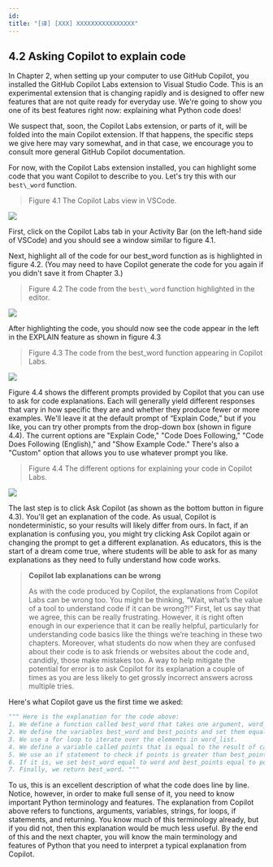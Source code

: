 ```yaml
---
id: 
title: "[译] [XXX] XXXXXXXXXXXXXXXX"
---
```



## 4.2 Asking Copilot to explain code

In Chapter 2, when setting up your computer to use GitHub Copilot, you installed the GitHub Copilot Labs extension to Visual Studio Code. This is an experimental extension that is changing rapidly and is designed to offer new features that are not quite ready for everyday use. We're going to show you one of its best features right now: explaining what Python code does!

We suspect that, soon, the Copilot Labs extension, or parts of it, will be folded into the main Copilot extension. If that happens, the specific steps we give here may vary somewhat, and in that case, we encourage you to consult more general GitHub Copilot documentation.

For now, with the Copilot Labs extension installed, you can highlight some code that you want Copilot to describe to you. Let's try this with our `best\_word` function.

  

> Figure 4.1 The Copilot Labs view in VSCode.

  

![](chapter-4.files/chapter-48075.png) 

  

First, click on the Copilot Labs tab in your Activity Bar (on the left-hand side of VSCode) and you should see a window similar to figure 4.1.

 

Next, highlight all of the code for our best\_word function as is highlighted in figure 4.2. (You may need to have Copilot generate the code for you again if you didn't save it from Chapter 3.)

> Figure 4.2 The code from the `best\_word` function highlighted in the editor.

![](chapter-4.files/chapter-48299.png)

After highlighting the code, you should now see the code appear in the left in the EXPLAIN feature as shown in figure 4.3

> Figure 4.3 The code from the best\_word function appearing in Copilot Labs.

  

![](chapter-4.files/chapter-48572.png) 

  

Figure 4.4 shows the different prompts provided by Copilot that you can use to ask for code explanations. Each will generally yield different responses that vary in how specific they are and whether they produce fewer or more examples. We'll leave it at the default prompt of “Explain Code,” but if you like, you can try other prompts from the drop-down box (shown in figure 4.4). The current options are "Explain Code," "Code Does Following," "Code Does Following (English)," and "Show Example Code." There's also a "Custom" option that allows you to use whatever prompt you like.

> Figure 4.4 The different options for explaining your code in Copilot Labs.

  

![](chapter-4.files/chapter-48774.png) 

The last step is to click Ask Copilot (as shown as the bottom button in figure 4.3). You'll get an explanation of the code. As usual, Copilot is nondeterministic, so your results will likely differ from ours. In fact, if an explanation is confusing you, you might try clicking Ask Copilot again or changing the prompt to get a different explanation. As educators, this is the start of a dream come true, where students will be able to ask for as many explanations as they need to fully understand how code works.

> **Copilot lab explanations can be wrong**
> 
> As with the code produced by Copilot, the explanations from Copilot Labs can be wrong too. You might be thinking, “Wait, what’s the value of a tool to understand code if it can be wrong?!” First, let us say that we agree, this can be really frustrating. However, it is right often enough in our experience that it can be really helpful, particularly for understanding code basics like the things we’re teaching in these two chapters. Moreover, what students do now when they are confused about their code is to ask friends or websites about the code and, candidly, those make mistakes too. A way to help mitigate the potential for error is to ask Copilot for its explanation a couple of times as you are less likely to get grossly incorrect answers across multiple tries.

Here's what Copilot gave us the first time we asked:

```python
""" Here is the explanation for the code above:
1. We define a function called best_word that takes one argument, word_list. 
2. We define the variables best_word and best_points and set them equal to the empty string and 0, respectively.
3. We use a for loop to iterate over the elements in word_list.
4. We define a variable called points that is equal to the result of calling num_points with word as an argument.
5. We use an if statement to check if points is greater than best_points.
6. If it is, we set best_word equal to word and best_points equal to points.
7. Finally, we return best_word. """
```

To us, this is an excellent description of what the code does line by line. Notice, however, in order to make full sense of it, you need to know important Python terminology and features. The explanation from Copilot above refers to functions, arguments, variables, strings, for loops, if statements, and returning. You know much of this terminology already, but if you did not, then this explanation would be much less useful. By the end of this and the next chapter, you will know the main terminology and features of Python that you need to interpret a typical explanation from Copilot.

